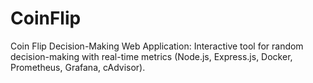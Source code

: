 # CoinFlip
Coin Flip Decision-Making Web Application: Interactive tool for random decision-making with real-time metrics (Node.js, Express.js, Docker, Prometheus, Grafana, cAdvisor).

